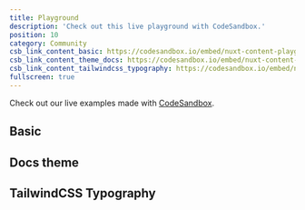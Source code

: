 ```yaml
---
title: Playground
description: 'Check out this live playground with CodeSandbox.'
position: 10
category: Community
csb_link_content_basic: https://codesandbox.io/embed/nuxt-content-playground-l164h?hidenavigation=1&theme=dark
csb_link_content_theme_docs: https://codesandbox.io/embed/nuxt-content-docs-theme-playground-inwxb?hidenavigation=1&theme=dark
csb_link_content_tailwindcss_typography: https://codesandbox.io/embed/nuxt-content-tailwindcss-typography-twhtf?hidenavigation=1&theme=dark
fullscreen: true
---
```


Check out our live examples made with [CodeSandbox](https://codesandbox.io/).

## Basic

<code-sandbox :src="csb_link_content_basic"></code-sandbox>

## Docs theme

<code-sandbox :src="csb_link_content_theme_docs"></code-sandbox>

## TailwindCSS Typography

<code-sandbox :src="csb_link_content_tailwindcss_typography"></code-sandbox>
